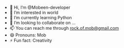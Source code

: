 - 👋 Hi, I’m @Mobeen-developer
- 👀 I’m interested in world 
- 🌱 I’m currently learning Python 
- 💞️ I’m looking to collaborate on ...
- 📫 You can reach me through rock.of.mob@gmail.com 
- 😄 Pronouns: Mob
- ⚡ Fun fact: Creativity 

<!---
Mobeen-developer/Mobeen-developer is a ✨ special ✨ repository because its `README.md` (this file) appears on your GitHub profile.
You can click the Preview link to take a look at your changes.
--->
